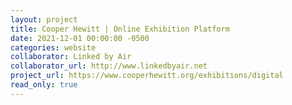 ```yaml
---
layout: project
title: Cooper Hewitt | Online Exhibition Platform
date: 2021-12-01 00:00:00 -0500
categories: website
collaborator: Linked by Air
collaborator_url: http://www.linkedbyair.net
project_url: https://www.cooperhewitt.org/exhibitions/digital
read_only: true
---
```

